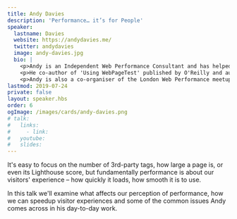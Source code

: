 ```yaml
---
title: Andy Davies
description: 'Performance… it’s for People'
speaker:
  lastname: Davies
  website: https://andydavies.me/
  twitter: andydavies
  image: andy-davies.jpg
  bio: |
    <p>Andy is an Independent Web Performance Consultant and has helped some of the UK’s leading retailers, newspapers and financial services companies make their sites faster.</p>
    <p>He co-author of 'Using WebPageTest' published by O'Reilly and author of 'The Pocket Guide to Web Performance'.</p>
    <p>Andy is also a co-organiser of the London Web Performance meetup.</p>
lastmod: 2019-07-24
private: false
layout: speaker.hbs
order: 6
ogImage: /images/cards/andy-davies.png
# talk:
#   links:
#     - link:
#   youtube:
#   slides:
---
```


It's easy to focus on the number of 3rd-party tags, how large a page is, or even its Lighthouse score, but fundamentally performance is about our visitors' experience – how quickly it loads, how smooth it is to use.

In this talk we'll examine what affects our perception of performance, how we can speedup visitor experiences and some of the common issues Andy comes across in his day-to-day work.
